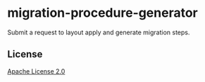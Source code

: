 # migration-procedure-generator

Submit a request to layout apply and generate migration steps.
    
## License
[Apache License 2.0](https://www.apache.org/licenses/LICENSE-2.0)
